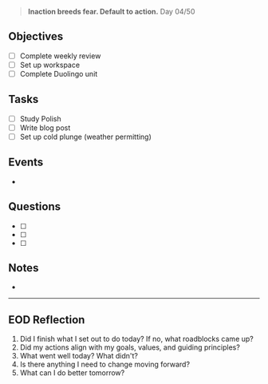 > **Inaction breeds fear. Default to action.**
> Day 04/50
## Objectives
- [ ] Complete weekly review
- [ ] Set up workspace
- [ ] Complete Duolingo unit
## Tasks
- [ ] Study Polish
- [ ] Write blog post
- [ ] Set up cold plunge (weather permitting)
## Events
- 
## Questions
- [ ] 
- [ ] 
- [ ] 
## Notes
- 
---
## EOD Reflection
1. Did I finish what I set out to do today? If no, what roadblocks came up?
2. Did my actions align with my goals, values, and guiding principles?
3. What went well today? What didn't?
4. Is there anything I need to change moving forward?
5. What can I do better tomorrow?